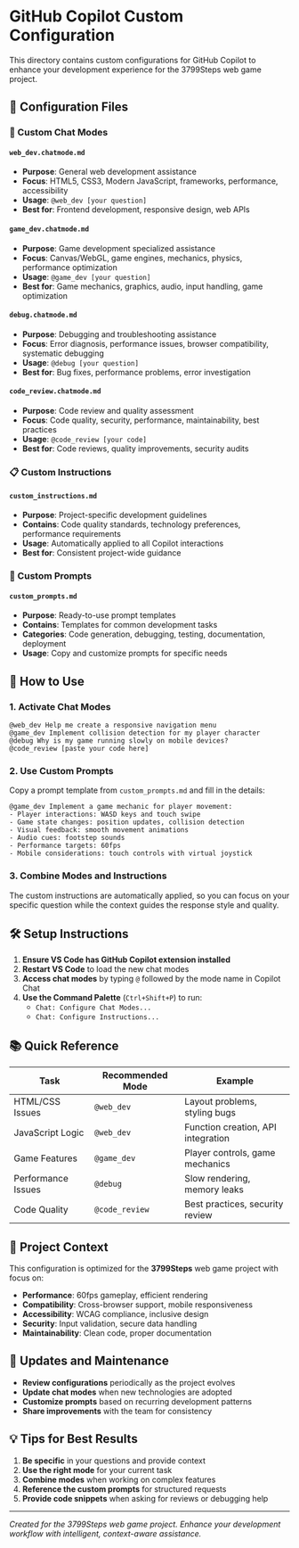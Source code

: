 # GitHub Copilot Custom Configuration

This directory contains custom configurations for GitHub Copilot to enhance your development experience for the 3799Steps web game project.

## 📁 Configuration Files

### 🎯 Custom Chat Modes

#### `web_dev.chatmode.md`
- **Purpose**: General web development assistance
- **Focus**: HTML5, CSS3, Modern JavaScript, frameworks, performance, accessibility
- **Usage**: `@web_dev [your question]`
- **Best for**: Frontend development, responsive design, web APIs

#### `game_dev.chatmode.md`
- **Purpose**: Game development specialized assistance
- **Focus**: Canvas/WebGL, game engines, mechanics, physics, performance optimization
- **Usage**: `@game_dev [your question]`
- **Best for**: Game mechanics, graphics, audio, input handling, game optimization

#### `debug.chatmode.md`
- **Purpose**: Debugging and troubleshooting assistance
- **Focus**: Error diagnosis, performance issues, browser compatibility, systematic debugging
- **Usage**: `@debug [your question]`
- **Best for**: Bug fixes, performance problems, error investigation

#### `code_review.chatmode.md`
- **Purpose**: Code review and quality assessment
- **Focus**: Code quality, security, performance, maintainability, best practices
- **Usage**: `@code_review [your code]`
- **Best for**: Code reviews, quality improvements, security audits

### 📋 Custom Instructions

#### `custom_instructions.md`
- **Purpose**: Project-specific development guidelines
- **Contains**: Code quality standards, technology preferences, performance requirements
- **Usage**: Automatically applied to all Copilot interactions
- **Best for**: Consistent project-wide guidance

### 🎪 Custom Prompts

#### `custom_prompts.md`
- **Purpose**: Ready-to-use prompt templates
- **Contains**: Templates for common development tasks
- **Categories**: Code generation, debugging, testing, documentation, deployment
- **Usage**: Copy and customize prompts for specific needs

## 🚀 How to Use

### 1. Activate Chat Modes
```
@web_dev Help me create a responsive navigation menu
@game_dev Implement collision detection for my player character
@debug Why is my game running slowly on mobile devices?
@code_review [paste your code here]
```

### 2. Use Custom Prompts
Copy a prompt template from `custom_prompts.md` and fill in the details:

```
@game_dev Implement a game mechanic for player movement:
- Player interactions: WASD keys and touch swipe
- Game state changes: position updates, collision detection
- Visual feedback: smooth movement animations
- Audio cues: footstep sounds
- Performance targets: 60fps
- Mobile considerations: touch controls with virtual joystick
```

### 3. Combine Modes and Instructions
The custom instructions are automatically applied, so you can focus on your specific question while the context guides the response style and quality.

## 🛠️ Setup Instructions

1. **Ensure VS Code has GitHub Copilot extension installed**
2. **Restart VS Code** to load the new chat modes
3. **Access chat modes** by typing `@` followed by the mode name in Copilot Chat
4. **Use the Command Palette** (`Ctrl+Shift+P`) to run:
   - `Chat: Configure Chat Modes...`
   - `Chat: Configure Instructions...`

## 📚 Quick Reference

| Task | Recommended Mode | Example |
|------|------------------|---------|
| HTML/CSS Issues | `@web_dev` | Layout problems, styling bugs |
| JavaScript Logic | `@web_dev` | Function creation, API integration |
| Game Features | `@game_dev` | Player controls, game mechanics |
| Performance Issues | `@debug` | Slow rendering, memory leaks |
| Code Quality | `@code_review` | Best practices, security review |

## 🎯 Project Context

This configuration is optimized for the **3799Steps** web game project with focus on:
- **Performance**: 60fps gameplay, efficient rendering
- **Compatibility**: Cross-browser support, mobile responsiveness
- **Accessibility**: WCAG compliance, inclusive design
- **Security**: Input validation, secure data handling
- **Maintainability**: Clean code, proper documentation

## 🔄 Updates and Maintenance

- **Review configurations** periodically as the project evolves
- **Update chat modes** when new technologies are adopted
- **Customize prompts** based on recurring development patterns
- **Share improvements** with the team for consistency

## 💡 Tips for Best Results

1. **Be specific** in your questions and provide context
2. **Use the right mode** for your current task
3. **Combine modes** when working on complex features
4. **Reference the custom prompts** for structured requests
5. **Provide code snippets** when asking for reviews or debugging help

---

*Created for the 3799Steps web game project. Enhance your development workflow with intelligent, context-aware assistance.*
